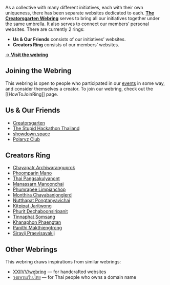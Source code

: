 As a collective with many different initiatives, each with their own uniqueness, there has been separate websites dedicated to each. **[The Creatorsgarten Webring](https://creatorsgarten.org/ring)** serves to bring all our initiatives together under the same umbrella. It also serves to connect our members’ personal websites. There are currently 2 rings:

- **Us & Our Friends** consists of our initiatives’ websites.
- **Creators Ring** consists of our members’ websites.

[&rarr; **Visit the webring**](https://creatorsgarten.org/ring/)

## Joining the Webring

This webring is open to people who participated in our [events](https://creatorsgarten.org/events) in some way, and consider themselves a creator. To join our webring, check out the [[HowToJoinRing]] page.

## Us & Our Friends

- [Creatorsgarten](/)
- [The Stupid Hackathon Thailand](https://stupidhackth.github.io/)
- [showdown.space](https://showdown.space/)
- [Polaryz Club](https://www.instagram.com/polaryz.club/)

## Creators Ring

- [Chayapatr Archiwaranguprok](https://chayapatr.github.io)
- [Phoomparin Mano](https://poom.dev)
- [Thai Pangsakulyanont](https://dt.in.th)
- [Manassarn Manoonchai](https://narze.live)
- [Phumrapee Limpianchop](https://rayriffy.com)
- [Monthira Chayabanjonglerd](https://www.mikkipastel.com/)
- [Nutthapat Pongtanyavichai](https://leomotors.me)
- [Kitpipat Jaritwong](https://gusbell.tech)
- [Phurit Dechaboonsiripanit](https://phurit.de)
- [Tinnaphat Somsang](https://www.tinarskii.com/)
- [Khanaphon Phaengtan](https://blog.0002011.xyz)
- [Panithi Makthiengtrong](https://betich.me)
- [Siravij Praevisavakij](https://github.com/siravijbb)

## Other Webrings

This webring draws inspirations from similar webrings:

- [XXIIVV/webring](https://webring.xxiivv.com/) — for handcrafted websites
- [วงแหวนเว็บ.ไทย](https://webring.in.th/) — for Thai people who owns a domain name
